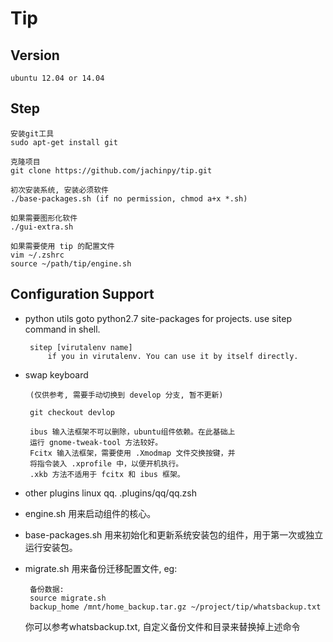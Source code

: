 Tip
========


## Version

    ubuntu 12.04 or 14.04


## Step

    安装git工具
    sudo apt-get install git

    克隆项目
    git clone https://github.com/jachinpy/tip.git

    初次安装系统, 安装必须软件
    ./base-packages.sh (if no permission, chmod a+x *.sh)
    
    如果需要图形化软件
    ./gui-extra.sh

    如果需要使用 tip 的配置文件
    vim ~/.zshrc
    source ~/path/tip/engine.sh

## Configuration Support
  
 + python utils
	goto python2.7 site-packages for projects. use sitep command in shell.
        
        sitep [virutalenv name]
            if you in virutalenv. You can use it by itself directly.

 + swap keyboard
 
        (仅供参考, 需要手动切换到 develop 分支, 暂不更新)
        
        git checkout devlop
 
        ibus 输入法框架不可以删除，ubuntu组件依赖。在此基础上
        运行 gnome-tweak-tool 方法较好。
        Fcitx 输入法框架，需要使用 .Xmodmap 文件交换按键，并
        将指令装入 .xprofile 中，以便开机执行。
        .xkb 方法不适用于 fcitx 和 ibus 框架。

 + other plugins
    	linux qq.
	    .plugins/qq/qq.zsh

 + engine.sh
	用来启动组件的核心。
 + base-packages.sh
	用来初始化和更新系统安装包的组件，用于第一次或独立运行安装包。
 + migrate.sh
	用来备份迁移配置文件, eg:

		备份数据:
		source migrate.sh
		backup_home /mnt/home_backup.tar.gz ~/project/tip/whatsbackup.txt
 
	你可以参考whatsbackup.txt, 自定义备份文件和目录来替换掉上述命令
